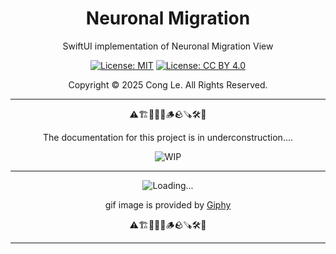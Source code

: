 
<div align="center">
	<h1>
		<strong>Neuronal Migration</strong>
	</h1>
    <p>SwiftUI implementation of Neuronal Migration View</p>
	
[![License: MIT](https://img.shields.io/badge/License-MIT-yellow.svg)](LICENSE) [![License: CC BY 4.0](https://licensebuttons.net/l/by/4.0/88x31.png)](LICENSE-CC-BY)

Copyright © 2025 Cong Le. All Rights Reserved.

 
</div>



---

<div align="center">
	
⚠️🏗️🚧🦺🧱🪵🪨🪚🛠️👷

The documentation for this project is in underconstruction....


![WIP](https://media1.giphy.com/media/v1.Y2lkPTc5MGI3NjExNnljNHM4ejg3Nndhd2c4b3psYzlxZzIzcXF6bHVsMGljZmc4NnZ6dCZlcD12MV9pbnRlcm5hbF9naWZfYnlfaWQmY3Q9Zw/dU0iXDmvifmu3Ab9l6/giphy.gif)

---

![Loading...](https://media4.giphy.com/media/v1.Y2lkPTc5MGI3NjExYnFleGR5MjQxa2xubHYzNXF1bWp3dWtibWoxMGtvOHZ5Nm9mdHUybiZlcD12MV9pbnRlcm5hbF9naWZfYnlfaWQmY3Q9Zw/z7YSHTzYFRLGteSqQl/giphy.gif)


gif image is provided by [Giphy](https://giphy.com)

⚠️🏗️🚧🦺🧱🪵🪨🪚🛠️👷
	
</div>

----
